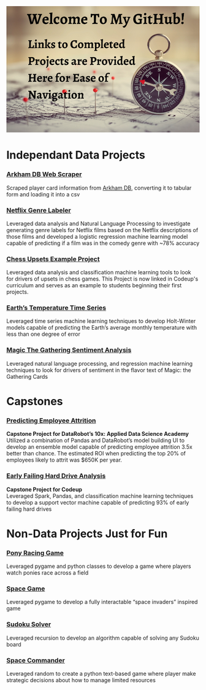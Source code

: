 ![](github_welcome.png)

# Independant Data Projects

### [Arkham DB Web Scraper](https://github.com/Johndsalas/arkham_lcg_scraper)
Scraped player card information from [Arkham DB](https://arkhamdb.com/), converting it to tabular form and loading it into a csv

### [Netflix Genre Labeler](https://github.com/Johndsalas/netflix_genre_labeler/tree/main) 
Leveraged data analysis and Natural Language Processing to investigate generating genre labels for Netflix films based on the Netflix descriptions of those films and developed a logistic regression machine learning model capable of predicting if a film was in the comedy genre with ~78% accuracy

### [Chess Upsets Example Project](https://github.com/Johndsalas/chess_upsets_example_project) 
Leveraged data analysis and classification machine learning tools to look for drivers of upsets in chess games. This Project is now linked in Codeup's curriculum and serves as an example to students beginning their first projects.

### [Earth’s Temperature Time Series](https://github.com/Johndsalas/earths_temperature_time_series) 
Leveraged time series machine learning techniques to develop Holt-Winter models capable of predicting the Earth’s average monthly temperature with less than one degree of error

### [Magic The Gathering Sentiment Analysis](https://github.com/Johndsalas/Sentiment_Analysis_Magic_The_Gathering)
Leveraged natural language processing, and regression machine learning techniques to look for drivers of sentiment in the flavor text of Magic: the Gathering Cards

# Capstones

### [Predicting Employee Attrition](https://github.com/Johndsalas/employee_churn)
**Capstone Project for DataRobot’s 10x: Applied Data Science Academy** <br>
Utilized a combination of Pandas and DataRobot’s model building UI to develop an ensemble model capable of predicting employee attrition 3.5x better than chance. The estimated ROI when predicting the top 20% of employees likely to attrit was $650K per year. 

### [Early Failing Hard Drive Analysis](https://github.com/just-keep-spinning/hard-drive-project)
**Capstone Project for Codeup** <br>
Leveraged Spark, Pandas, and classification machine learning techniques to develop a support vector machine capable of predicting 93% of early failing hard drives

# Non-Data Projects Just for Fun

### [Pony Racing Game](https://github.com/Johndsalas/racing_simulator)
Leveraged pygame and python classes to develop a game where players watch ponies race across a field 

### [Space Game](https://github.com/Johndsalas/space_game)
Leveraged pygame to develop a fully interactable “space invaders” inspired game 

### [Sudoku Solver](https://github.com/Johndsalas/Sudoku_Solver)
Leveraged recursion to develop an algorithm capable of solving any Sudoku board 

### [Space Commander](https://github.com/Johndsalas/space_commander)
Leveraged random to create a python text-based game where player make strategic decisions about how to manage limited resources

